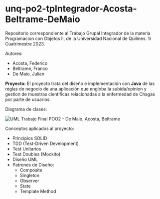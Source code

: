 # unq-po2-tpIntegrador-Acosta-Beltrame-DeMaio
Repositorio correspondiente al Trabajo Grupal Integrador de la materia Programacion con Objetos II, de la Universidad Nacional de Quilmes. 
1r Cuatrimestre 2023.

Autores: 
  - Acosta, Federico
  - Beltrame, Franco
  - De Maio, Julian

**Proyecto:**
  El proyecto trata del diseño e implementación con **Java** de las reglas de negocio de una aplicación que engloba la subida/opinion y gestion de muestras cientificas relacionadas a la enfermedad de Chagas por parte de usuarios.

Diagrama de clases:

![UML Trabajo Final POO2 - De Maio, Acosta, Beltrame](https://github.com/JuliDeMaio/unq-po2-tpIntegrador-Acosta-Beltrame-DeMaio/assets/122990177/465591b0-8f54-4524-ab55-4680812577aa)

Conceptos aplicados al proyecto:
- Principios SOLID
- TDD (Test-Driven Development)
- Test Unitarios
- Test Doubles (Mockito)
- Diseño UML
- Patrones de Diseño:
  * Composite
  * Singleton
  * Observer
  * State
  * Template Method
